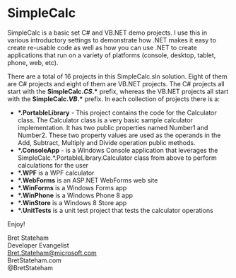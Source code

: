 ﻿SimpleCalc
==========

SimpleCalc is a basic set C# and VB.NET demo projects.  I use this in various introductory settings to demonstrate how .NET makes it easy to create re-usable code as well as how you can use .NET to create applications that run on a variety of platforms (console, desktop, tablet, phone, web, etc). 

There are a total of 16 projects in this SimpleCalc.sln solution. Eight of them are C# projects and eight of them are VB.NET projects.  The C# projects all start with the **SimpleCalc._CS_.&#x2A;** prefix, whereas the VB.NET projects all start with the **SimpleCalc._VB_.&#x2A;** prefix.  In each collection of projects there is a:

 - **&#x2A;.PortableLibrary** - This project contains the code for the Calculator class.  The Calculator class is a very basic sample calculator implementation.  It has two public properties named Number1 and Number2.  These two property values are used as the operands in the Add, Subtract, Multiply and Divide operation public methods.  
 - **&#x2A;.ConsoleApp** - is a Windows Console application that leverages the SimpleCalc.&#x2A;.PortableLibrary.Calculator class from above to perform calculations for the user
 - **&#x2A;.WPF** is a WPF calculator
 - **&#x2A;.WebForms** is an ASP.NET WebForms web site
 - **&#x2A;.WinForms** is a Windows Forms app
 - **&#x2A;.WinPhone** is a Windows Phone 8 app
 - **&#x2A;.WinStore** is a Windows 8 Store app
 - **&#x2A;.UnitTests** is a unit test project that tests the calculator operations

Enjoy!

Bret Stateham<br/>
Developer Evangelist<br/>
Bret.Stateham@microsoft.com<br/>
BretStateham.com<br/>
@BretStateham<br/>
